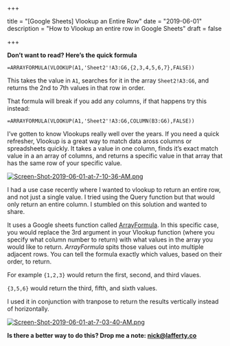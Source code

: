 +++

title = "[Google Sheets] Vlookup an Entire Row"
date = "2019-06-01"
description = "How to Vlookup an entire row in Google Sheets"
draft = false

+++

**Don’t want to read? Here’s the quick formula**

`=ARRAYFORMULA(VLOOKUP(A1,'Sheet2'!A3:G6,{2,3,4,5,6,7},FALSE))`

This takes the value in `A1`, searches for it in the array `Sheet2!A3:G6`, and returns the 2nd to 7th values in that row in order. 

That formula will break if you add any columns, if that happens try this instead:

`=ARRAYFORMULA(VLOOKUP(A1,'Sheet2'!A3:G6,COLUMN(B3:G6),FALSE))`

I’ve gotten to know Vlookups really well over the years. If you need a quick refresher, Vlookup is a great way to match data aross columns or spreadsheets quickly. It takes a value in one column, finds it’s exact match value in a an array of columns, and returns a specific value in that array that has the same row of your specific value. 

[![Screen-Shot-2019-06-01-at-7-10-36-AM.png](https://i.postimg.cc/QCWG9z8t/Screen-Shot-2019-06-01-at-7-10-36-AM.png)](https://postimg.cc/2LmXg2BR)

I had a use case recently where I wanted to vlookup to return an entire row, and not just a single value. I tried using the Query function but that would only return an entire column. I stumbled on this solution and wanted to share.

It uses a Google sheets function called [ArrayFormula](https://support.google.com/docs/answer/3093275?hl=en). In this specific case, you would replace the 3rd argument in your Vlookup function (where you specify what column number to return) with what values in the array you would like to return. *ArrayFormula* spits those values out into multiple adjacent rows. You can tell the formula exactly which values, based on their order, to return.

For example `{1,2,3}` would return the first, second, and third vlaues.

`{3,5,6}` would return the third, fifth, and sixth values. 

I used it in conjunction with tranpose to return the results vertically instead of horizontally. 

[![Screen-Shot-2019-06-01-at-7-03-40-AM.png](https://i.postimg.cc/FR9x8kdV/Screen-Shot-2019-06-01-at-7-03-40-AM.png)](https://postimg.cc/jWFNJ5hD)



**Is there a better way to do this? Drop me a note: nick@lafferty.co**